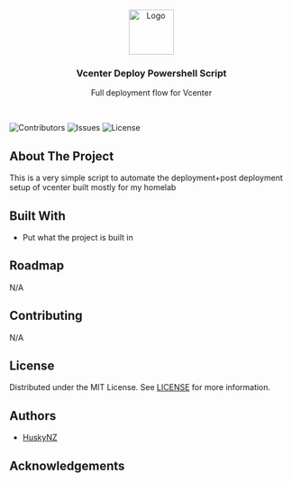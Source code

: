 <br/>
<p align="center">
  <a href="https://github.com/huskynz/vcenter-deploy">
    <img src="https://serv.hnz.li/logo/default.png" alt="Logo" width="80" height="80">
  </a>

  <h3 align="center">Vcenter Deploy Powershell Script</h3>
  <p align="center">Full deployment flow for Vcenter</p>
  <br>

</p>

![Contributors](https://img.shields.io/github/contributors/HuskyNZ/vcenter-deploy?color=dark-green) ![Issues](https://img.shields.io/github/issues/HuskyNZ/vcenter-deploy) ![License](https://img.shields.io/github/license/HuskyNZ/vcenter-deploy)

## About The Project

This is a very simple script to automate the deployment+post deployment setup of vcenter built mostly for my homelab


## Built With

- Put what the project is built in

## Roadmap
N/A

## Contributing

N/A

## License

Distributed under the MIT License. See [LICENSE](https://github.com/huskynz/template/blob/master/LICENSE) for more information.

## Authors

- [HuskyNZ](https://www.husky.nz)

## Acknowledgements